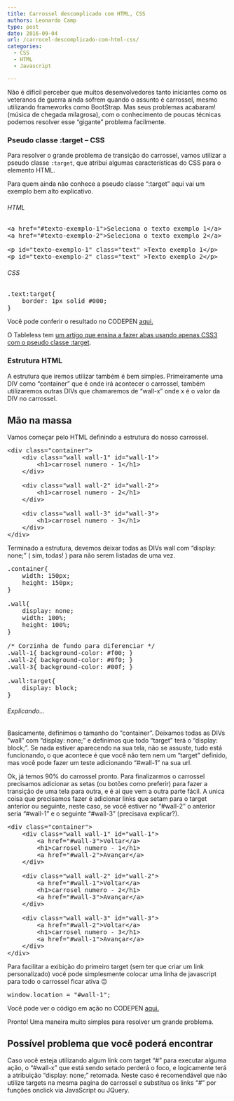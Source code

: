 ```yaml
---
title: Carrossel descomplicado com HTML, CSS
authors: Leonardo Camp
type: post
date: 2016-09-04
url: /carrocel-descomplicado-com-html-css/
categories:
  - CSS
  - HTML
  - Javascript

---
```

Não é difícil perceber que muitos desenvolvedores tanto iniciantes como os veteranos de guerra ainda sofrem quando o assunto é carrossel, mesmo utilizando frameworks como BootStrap. Mas seus problemas acabaram! (música de chegada milagrosa), com o conhecimento de poucas técnicas podemos resolver esse &#8220;gigante&#8221; problema facilmente.

### Pseudo classe :target &#8211; CSS

Para resolver o grande problema de transição do carrossel, vamos utilizar a pseudo classe `:target`, que atribui algumas características do CSS para o elemento HTML.

Para quem ainda não conhece a pseudo classe &#8220;:target&#8221; aqui vai um exemplo bem alto explicativo.

###### HTML

<pre class="lang-html">&lt;a href="#texto-exemplo-1"&gt;Seleciona o texto exemplo 1&lt;/a&gt;
&lt;a href="#texto-exemplo-2"&gt;Seleciona o texto exemplo 2&lt;/a&gt;

&lt;p id="texto-exemplo-1" class="text" &gt;Texto exemplo 1&lt;/p&gt;
&lt;p id="texto-exemplo-2" class="text" &gt;Texto exemplo 2&lt;/p&gt;
</pre>

###### CSS

<pre class="lang-css">.text:target{
    border: 1px solid #000;
}
</pre>

Você pode conferir o resultado no CODEPEN <a href="https://codepen.io/lleonardoll/pen/BzBdWB?editors=1100" target="_blank">aqui.</a>

O Tableless tem [um artigo que ensina a fazer abas usando apenas CSS3 com o pseudo classe :target][1].

### Estrutura HTML

A estrutura que iremos utilizar também é bem simples. Primeiramente uma DIV como &#8220;container&#8221; que é onde irá acontecer o carrossel, também utilizaremos outras DIVs que chamaremos de &#8220;wall-x&#8221; onde x é o valor da DIV no carrossel.

## Mão na massa

Vamos começar pelo HTML definindo a estrutura do nosso carrossel.

<pre class="lang-html">&lt;div class="container"&gt;
    &lt;div class="wall wall-1" id="wall-1"&gt;
        &lt;h1&gt;carrosel numero - 1&lt;/h1&gt;
    &lt;/div&gt;

    &lt;div class="wall wall-2" id="wall-2"&gt;
        &lt;h1&gt;carrosel numero - 2&lt;/h1&gt;
    &lt;/div&gt;

    &lt;div class="wall wall-3" id="wall-3"&gt;
        &lt;h1&gt;carrosel numero - 3&lt;/h1&gt;
    &lt;/div&gt;
&lt;/div&gt;
</pre>

Terminado a estrutura, devemos deixar todas as DIVs wall com &#8220;display: none;&#8221; ( sim, todas! ) para não serem listadas de uma vez.

<pre class="lang-css">.container{
    width: 150px;
    height: 150px;
}

.wall{
    display: none;
    width: 100%;
    height: 100%;
}

/* Corzinha de fundo para diferenciar */
.wall-1{ background-color: #f00; }
.wall-2{ background-color: #0f0; }
.wall-3{ background-color: #00f; }

.wall:target{
    display: block;
}
</pre>

###### Explicando&#8230;

Basicamente, definimos o tamanho do &#8220;container&#8221;. Deixamos todas as DIVs &#8220;wall&#8221; com &#8220;display: none;&#8221; e definimos que todo &#8220;target&#8221; terá o &#8220;display: block;&#8221;. Se nada estiver aparecendo na sua tela, não se assuste, tudo está funcionando, o que acontece é que você não tem nem um &#8220;target&#8221; definido, mas você pode fazer um teste adicionando &#8220;#wall-1&#8221; na sua url.

Ok, já temos 90% do carrossel pronto. Para finalizarmos o carrossel precisamos adicionar as setas (ou botões como preferir) para fazer a transição de uma tela para outra, e é ai que vem a outra parte fácil. A unica coisa que precisamos fazer é adicionar links que setam para o target anterior ou seguinte, neste caso, se você estiver no &#8220;#wall-2&#8221; o anterior seria &#8220;#wall-1&#8221; e o seguinte &#8220;#wall-3&#8221; (precisava explicar?).

<pre class="lang-html">&lt;div class="container"&gt;
    &lt;div class="wall wall-1" id="wall-1"&gt;
        &lt;a href="#wall-3"&gt;Voltar&lt;/a&gt;
        &lt;h1&gt;carrosel numero - 1&lt;/h1&gt;
        &lt;a href="#wall-2"&gt;Avançar&lt;/a&gt;
    &lt;/div&gt;

    &lt;div class="wall wall-2" id="wall-2"&gt;
        &lt;a href="#wall-1"&gt;Voltar&lt;/a&gt;
        &lt;h1&gt;carrosel numero - 2&lt;/h1&gt;
        &lt;a href="#wall-3"&gt;Avançar&lt;/a&gt;
    &lt;/div&gt;

    &lt;div class="wall wall-3" id="wall-3"&gt;
        &lt;a href="#wall-2"&gt;Voltar&lt;/a&gt;
        &lt;h1&gt;carrosel numero - 3&lt;/h1&gt;
        &lt;a href="#wall-1"&gt;Avançar&lt;/a&gt;
    &lt;/div&gt;
&lt;/div&gt;
</pre>

Para facilitar a exibição do primeiro target (sem ter que criar um link personalizado) você pode simplesmente colocar uma linha de javascript para todo o carrossel ficar ativa 😉

<pre>window.location = "#wall-1";
</pre>

Você pode ver o código em ação no CODEPEN <a href="https://codepen.io/lleonardoll/pen/pbvdRZ" target="_blank">aqui.</a>

Pronto! Uma maneira muito simples para resolver um grande problema.

## Possível problema que você poderá encontrar

Caso você esteja utilizando algum link com target &#8220;#&#8221; para executar alguma ação, o &#8220;#wall-x&#8221; que está sendo setado perderá o foco, e logicamente terá a atribuição &#8220;display: none;&#8221; retomada. Neste caso é recomendável que não utilize targets na mesma pagina do carrossel e substitua os links &#8220;#&#8221; por funções onclick via JavaScript ou JQuery.

 [1]: https://tableless.com.br/css3-abas-com-a-pseudo-classe-target/